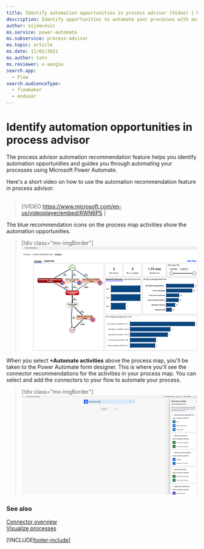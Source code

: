 ```yaml
---
title: Identify automation opportunities in process advisor (Video) | Microsoft Docs
description: Identify opportunities to automate your processes with automation recommendations in the process advisor feature.
author: nijemcevic 
ms.service: power-automate
ms.subservice: process-advisor
ms.topic: article
ms.date: 11/02/2021
ms.author: tatn
ms.reviewer: v-aangie
search.app: 
  - Flow
search.audienceType:
  - flowmaker
  - enduser
---
```

# Identify automation opportunities in process advisor

The process advisor automation recommendation feature helps you identify automation opportunities and guides you through automating your processes using Microsoft Power Automate.

Here's a short video on how to use the automation recommendation feature in process advisor:<br>
</br>
> [!VIDEO https://www.microsoft.com/en-us/videoplayer/embed/RWN6PS ]

The blue recommendation icons on the process map activities show the automation opportunities.

> [!div class="mx-imgBorder"]
> ![Automation recommendation.](media/automation-reco-dot.png "Automation recommendation")

When you select **+Automate activities** above the process map, you'll be taken to the Power Automate form designer. This is where you'll see the connector recommendations for the activities in your process map. You can select and add the connectors to your flow to automate your process.

> [!div class="mx-imgBorder"]
> ![Screenshot of Automate activities.](media/automation-reco-2.png "Automate activities")

### See also

[Connector overview](/connectors/connectors)<br/>
[Visualize processes](process-advisor-visualize.md)

[!INCLUDE[footer-include](includes/footer-banner.md)]
